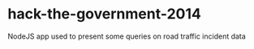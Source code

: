 hack-the-government-2014
========================

NodeJS app used to present some queries on road traffic incident data
